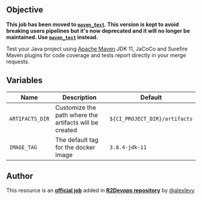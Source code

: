 ## Objective

**This job has been moved to [`maven_test`](https://r2devops.io/_/r2devops-bot/maven_test).
This version is kept to avoid breaking users pipelines but it's now deprecated
and it will no longer be maintained.  Use
[`maven_test`](https://r2devops.io/_/r2devops-bot/maven_test) instead.**

Test your Java project using [Apache Maven](http://maven.apache.org/) JDK 11, JaCoCo and Surefire Maven plugins for code coverage and tests report directly in your merge requests.

## Variables
| Name | Description | Default |
| ---- | ------------| ------- |
| `ARTIFACTS_DIR` | Customize the path where the artifacts will be created | `${CI_PROJECT_DIR}/artifacts` |
| `IMAGE_TAG` | The default tag for the docker image | `3.8.4-jdk-11`  |

## Author
This resource is an **[official job](https://docs.r2devops.io/faq-labels/)** added in [**R2Devops repository**](https://gitlab.com/r2devops/hub) by [@alexlevy](https://gitlab.com/alexlevy)
